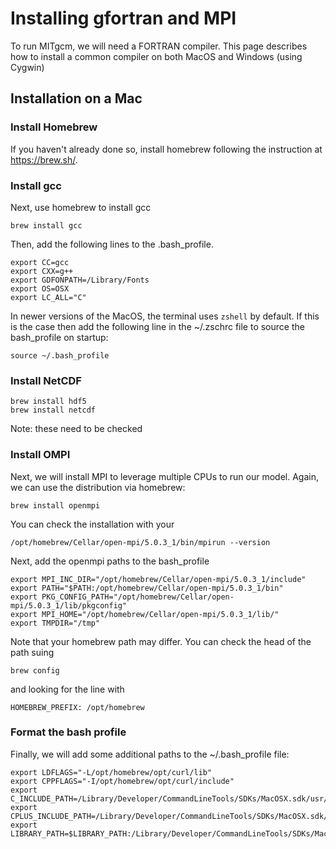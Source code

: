 # Installing gfortran and MPI

To run MITgcm, we will need a FORTRAN compiler. This page describes how to install a common compiler on both MacOS and Windows (using Cygwin)

## Installation on a Mac

### Install Homebrew
If you haven't already done so, install homebrew following the instruction at https://brew.sh/.

### Install gcc
Next, use homebrew to install gcc
```
brew install gcc
```
Then, add the following lines to the .bash_profile. 
```
export CC=gcc
export CXX=g++ 
export GDFONPATH=/Library/Fonts
export OS=OSX
export LC_ALL="C"
```
In newer versions of the MacOS, the terminal uses `zshell` by default. If this is the case then add the following line in the ~/.zschrc file to source the bash_profile on startup:
```
source ~/.bash_profile
```

### Install NetCDF
```
brew install hdf5
brew install netcdf
```
Note: these need to be checked

### Install OMPI
Next, we will install MPI to leverage multiple CPUs to run our model. Again, we can use the distribution via homebrew:
```
brew install openmpi
```
You can check the installation with your 
```
/opt/homebrew/Cellar/open-mpi/5.0.3_1/bin/mpirun --version
```
Next, add the openmpi paths to the bash_profile
```
export MPI_INC_DIR="/opt/homebrew/Cellar/open-mpi/5.0.3_1/include"
export PATH="$PATH:/opt/homebrew/Cellar/open-mpi/5.0.3_1/bin"
export PKG_CONFIG_PATH="/opt/homebrew/Cellar/open-mpi/5.0.3_1/lib/pkgconfig"
export MPI_HOME="/opt/homebrew/Cellar/open-mpi/5.0.3_1/lib/"
export TMPDIR="/tmp"
```
Note that your homebrew path may differ. You can check the head of the path suing
```
brew config
```
and looking for the line with
```
HOMEBREW_PREFIX: /opt/homebrew
```

### Format the bash profile
Finally, we will add some additional paths to the ~/.bash_profile file:
```
export LDFLAGS="-L/opt/homebrew/opt/curl/lib"
export CPPFLAGS="-I/opt/homebrew/opt/curl/include"
export C_INCLUDE_PATH=/Library/Developer/CommandLineTools/SDKs/MacOSX.sdk/usr/include
export CPLUS_INCLUDE_PATH=/Library/Developer/CommandLineTools/SDKs/MacOSX.sdk/usr/include
export LIBRARY_PATH=$LIBRARY_PATH:/Library/Developer/CommandLineTools/SDKs/MacOSX.sdk/usr/lib
```



